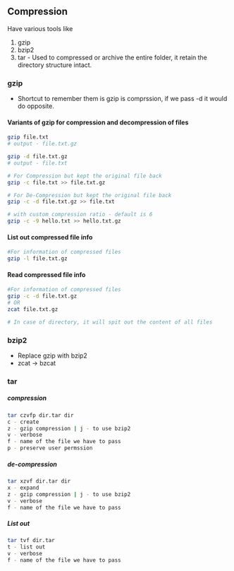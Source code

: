 ## Compression

Have various tools like

1. gzip
2. bzip2
3. tar - Used to compressed or archive the entire folder, it retain the directory structure intact.

### gzip

- Shortcut to remember them is gzip is comprssion, if we pass -d it would do opposite.

#### Variants of gzip for compression and decompression of files

```sh
gzip file.txt
# output - file.txt.gz

gzip -d file.txt.gz
# output - file.txt

# For Compression but kept the original file back
gzip -c file.txt >> file.txt.gz

# For De-Compression but kept the original file back
gzip -c -d file.txt.gz >> file.txt

# with custom compression ratio - default is 6
gzip -c -9 hello.txt >> hello.txt.gz
```

#### List out compressed file info

```sh
#For information of compressed files
gzip -l file.txt.gz
```

#### Read compressed file info

```sh
#For information of compressed files
gzip -c -d file.txt.gz
# OR
zcat file.txt.gz

# In case of directory, it will spit out the content of all files

```

### bzip2

- Replace gzip with bzip2
- zcat -> bzcat

### tar

##### compression

```bash
tar czvfp dir.tar dir
c - create
z - gzip compression | j - to use bzip2
v - verbose
f - name of the file we have to pass
p - preserve user permssion
```

##### de-compression

```bash
tar xzvf dir.tar dir
x - expand
z - gzip compression | j - to use bzip2
v - verbose
f - name of the file we have to pass
```

##### List out

```bash
tar tvf dir.tar
t - list out
v - verbose
f - name of the file we have to pass
```
